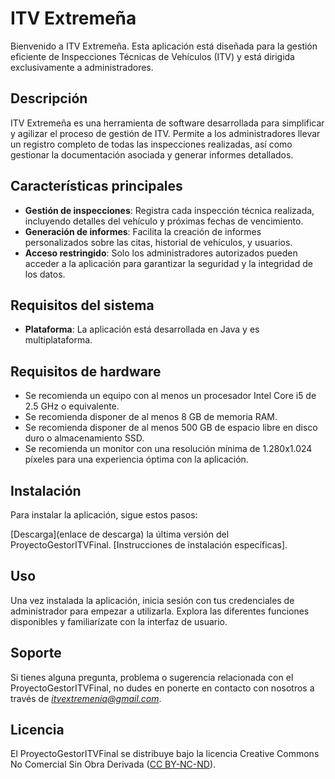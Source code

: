 # ITV Extremeña
Bienvenido a  ITV Extremeña. Esta aplicación está diseñada para la gestión eficiente de Inspecciones Técnicas de Vehículos (ITV) y está dirigida exclusivamente a administradores.

## Descripción
ITV Extremeña es una herramienta de software desarrollada para simplificar y agilizar el proceso de gestión de ITV. Permite a los administradores llevar un registro completo de todas las inspecciones realizadas, así como gestionar la documentación asociada y generar informes detallados.

## Características principales

- **Gestión de inspecciones**: Registra cada inspección técnica realizada, incluyendo detalles del vehículo y próximas fechas de vencimiento.
- **Generación de informes**: Facilita la creación de informes personalizados sobre las citas, historial de vehículos, y usuarios.
- **Acceso restringido**: Solo los administradores autorizados pueden acceder a la aplicación para garantizar la seguridad y la integridad de los datos.

## Requisitos del sistema
- **Plataforma**: La aplicación está desarrollada en Java y es multiplataforma.

## Requisitos de hardware
  - Se recomienda un equipo con al menos un procesador Intel Core i5 de 2.5 GHz o equivalente.
  - Se recomienda disponer de al menos 8 GB de memoria RAM.
  - Se recomienda disponer de al menos 500 GB de espacio libre en disco duro o almacenamiento SSD.
  - Se recomienda un monitor con una resolución mínima de 1.280x1.024 píxeles para una experiencia óptima con la aplicación.
    
## Instalación
Para instalar la aplicación, sigue estos pasos:

[Descarga](enlace de descarga) la última versión del ProyectoGestorITVFinal.
[Instrucciones de instalación específicas].

## Uso
Una vez instalada la aplicación, inicia sesión con tus credenciales de administrador para empezar a utilizarla. Explora las diferentes funciones disponibles y familiarízate con la interfaz de usuario.

## Soporte
Si tienes alguna pregunta, problema o sugerencia relacionada con el ProyectoGestorITVFinal, no dudes en ponerte en contacto con nosotros a través de *itvextremenia@gmail.com*.

## Licencia
El ProyectoGestorITVFinal se distribuye bajo la licencia Creative Commons No Comercial Sin Obra Derivada ([CC BY-NC-ND](https://creativecommons.org/licenses/by-nc-nd/4.0/deed.es)).
